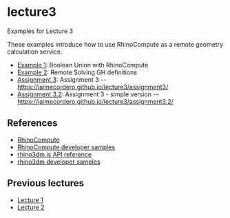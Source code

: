 # lecture3

Examples for Lecture 3

These examples introduce how to use RhinoCompute as a remote geometry calculation service.

- [Example 1](example1): Boolean Union with RhinoCompute
- [Example 2](example2): Remote Solving GH definitions
- [Assignment 3](assignment3): Assignment 3 -- https://jaimecordero.github.io/lecture3/assignment3/
- [Assignment 3.2](assignment3.2): Assignment 3 - simple version -- https://jaimecordero.github.io/lecture3/assignment3.2/

## References

- [RhinoCompute](https://developer.rhino3d.com/guides/#compute)
- [RhinoCompute developer samples](https://github.com/mcneel/rhino-developer-samples/tree/7/compute)
- [rhino3dm.js API reference](https://mcneel.github.io/rhino3dm/javascript/api/index.html)
- [rhino3dm developer samples](https://github.com/mcneel/rhino-developer-samples/tree/7/rhino3dm)

## Previous lectures

- [Lecture 1](https://github.com/iaac-macad-s1/lecture1) 
- [Lecture 2](https://github.com/iaac-macad-s1/lecture2)